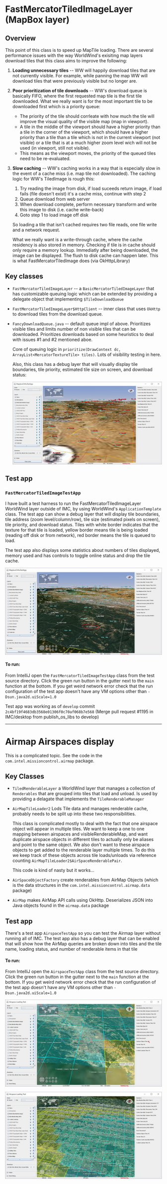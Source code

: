

# FastMercatorTiledImageLayer (MapBox layer)

## Overview

This point of this class is to speed up MapTile loading. There are several performance issues with the way WorldWind's exisiting map layers download tiles that this class aims to improve the following:
1. **Loading unnecessary tiles** -- WW will happily download tiles that are not currently visible. For example, while panning the map WW will download tiles that were previously visible but no longer are.
2. **Poor prioritization of tile downloads** -- WW's download queue is basically FIFO, where the first requested map tile is the first tile downloaded. What we really want is for the most important tile to be downloaded first which is a priority queue: 
   - The priority of the tile should corrleate with how much the tile will improve the visual quality of the visible map (map in viewport). 
   - A tile in the middle of the viewport should have a higher priority than a tile in the corner of the viewport, which should have a higher priority than a tile than a tile which is not in the current viewport (not visible) or a tile that is at a much higher zoom level wich will not be used (in viewport, still not visible).
   -  This means as the viewport moves, the priority of the queued tiles need to be re-evaluated.
3. **Slow caching** -- WW's caching works in a way that is especially slow in the event of a cache miss (i.e. map tile not downloaded). The caching logic for WW's TiledImage is rough this:
    1. Try reading the image from disk, if load suceeds return image, if load fails (file doesn't exist) it's a cache miss, continue with step 2
    2. Queue download from web server
    3. When download complete, perform necessary transform and write this image to disk (i.e. cache write-back)
    4. Goto step 1 to load image off disk
 
    So loading a tile that isn't cached requires two file reads, one file write and a network request.

    What we really want is a write-through cache, where the cache residency is also stored in memory. Checking if tile is in cache should only require a memory lookup. Immediatly after being downloaded, the image can be displayed. The flush to disk cache can happen later. This is what FastMercatorTiledImage does (via OkHttpLibrary)

## Key classes
- `FastMercatorTiledImageLayer` -- a `BasicMercatorTiledImageLayer` that has customizable queuing logic which can be extended by providing a delegate object that implementing `$TileDownloadQueue`
- `FastMercatorTiledImageLayer$HttpClient` -- inner class that uses `OkHttp` to download tiles from the download queue. 
- `FancyDownloadQueue.java` -- default queue impl of above. Prioritizes visible tiles and limits number of non visible tiles that can be downloaded. Prioritizes downloads based on some heuristics to deal with issues #1 and #2 mentioned aboe.

  Core of queuing logic in `prioritize(DrawContext dc, ArrayList<MercatorTextureTile> tiles)`. Lots of visibility testing in here.

  Also, this class has a debug layer that will visually display tile boundaries, tile priority, estimated tile size on screen, and download status:
  
  ![screen](mapboxorthotest2.jpg)


## Test app

### `FastMercatorTiledImageTestApp`

I have built a test harness to run the FastMercatorTiledImageLayer WorldWind layer outside of IMC, by using WorldWind's `ApplicationTemplate` class. The test app can show a debug layer that will display tile boundaries, tile address (zoom level/column/row), tile size (estimated pixels on screen), tile priority, and download status. Tiles with white border indicates that the texture for that tile is loaded, yellow border means tile is being loaded (reading off disk or from network), red border means the tile is queued to load. 

The test app also displays some statistics about numbers of tiles displayed, memory used and has controls to toggle online status and drop the tile cache.

![testapp](mapboxorthotest.jpg)

#### To run:
From IntelliJ open the `FastMercatorTiledImageTestApp` class from the test source directory. Click the green run button in the gutter next to the `main` function at the bottom. If you get weird network error check that the run configuration of the test app doesn't have any VM options other than `-Dsun.java2d.uiScale=1.0`

Test app was working as of `develop` commit `2c4bf19f4683db3568e01306f0c70af068b7e568`
(Merge pull request #1195 in IMC/desktop from publish_os_libs to develop)

----



# Airmap Airspaces display

This is a complicated topic. See the code in the `com.intel.missioncontrol.airmap` package.


## Key Classes

- `TiledRenderableLayer` a WorldWind layer that manages a collection of `Renderables` that are grouped into tiles that load and unload. Is used by providing a delagate that implements the `TileRenderableManager`
- `AirMapTileLoader2` Lods Tile data and manages renderable cache, probably needs to be split up into these two responsibilities.
  
  This class is complicated mostly to deal with the fact that one airspace object will appear in multiple tiles. We want to keep a one to one mapping between airspaces and visibleRenderableMap, and want duplicate airspace objects in different tiles to actually only be aliases and point to the same object. We also don't want to these airspace objects to get added to the renderable layer multiple times. To do this we keep track of these objects across tile loads/unloads via reference counting `AirMapTileLoader2$AirSpaceRenderablePair`.

  This code is kind of nasty but it works...
- `AirSpaceObjectFactory` create renderables from AirMap Objects (which is the data structures in the `com.intel.missioncontrol.airmap.data` package)
- `AirMap` makes AirMap API calls using OkHttp. Deserializes JSON into Java objects found in the `airmap.data` package

## Test app

There's a test app `AirspaceTestApp` so you can test the Airmap layer without running all of IMC. The test app also has a debug layer that can be enabled that will show how the AirMap queries are broken down into tiles and the tile name, loading status, and number of renderable items in that tile

#### To run:
From IntelliJ open the `AirspaceTestApp` class from the test source directory. Click the green run button in the gutter next to the `main` function at the bottom. If you get weird network error check that the run configuration of the test app doesn't have any VM options other than `-Dsun.java2d.uiScale=1.0`



![airspace](airspacetestapp.jpg)

![airspace](airmap2.jpg)
